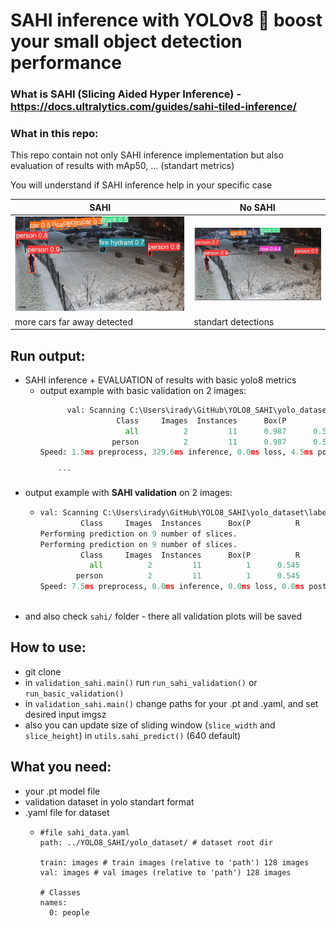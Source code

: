 # SAHI inference with YOLOv8 :dizzy:  boost your small object detection performance 

### What is SAHI (Slicing Aided Hyper Inference) - https://docs.ultralytics.com/guides/sahi-tiled-inference/
### What in this repo:
This repo contain not only SAHI inference implementation but also evaluation of results with mAp50, ... (standart metrics)

You will understand if SAHI inference help in your specific case

| **SAHI** 	                            | **No SAHI** 	                   |
|---------------------------------------|---------------------------------|
| 	![pred_sahi.jpg](https://github.com/IrDIE/YOLO8_SAHI/blob/master/readme_imgs/pred_sahi.jpg)                                     | 	    ![pred_no_sahi.jpg](https://github.com/IrDIE/YOLO8_SAHI/blob/master/readme_imgs/pred_no_sahi.jpg)                           |
| more cars far away detected         	 | standart detections           	 |

## Run output:
* SAHI inference + EVALUATION of results with basic yolo8 metrics 
  * output example with basic validation on 2 images:
    ```python
          val: Scanning C:\Users\irady\GitHub\YOLO8_SAHI\yolo_dataset\labels.cache.
                     Class     Images  Instances      Box(P          R      mAP50  mAP50-95): 
                       all          2         11      0.987      0.545       0.57      0.455
                    person          2         11      0.987      0.545       0.57      0.455
    Speed: 1.5ms preprocess, 329.6ms inference, 0.0ms loss, 4.5ms postprocess per image

        ```
* output example with **SAHI validation** on 2 images:
    * ```python
      val: Scanning C:\Users\irady\GitHub\YOLO8_SAHI\yolo_dataset\labels.cache.
               Class     Images  Instances      Box(P          R      mAP50  mAP50-95): 
      Performing prediction on 9 number of slices.
      Performing prediction on 9 number of slices.
               Class     Images  Instances      Box(P          R      mAP50  mAP50-95):
                 all          2         11          1      0.545      0.773      0.628
              person          2         11          1      0.545      0.773      0.628
      Speed: 7.5ms preprocess, 0.0ms inference, 0.0ms loss, 0.0ms postprocess per image
        
        ```
* and also check `sahi/` folder - there all validation plots will be saved  

 
## How to use:

* git clone
* in `validation_sahi.main()` run `run_sahi_validation()` or `run_basic_validation()`
* in `validation_sahi.main()` change paths for your .pt and .yaml, and set desired input imgsz 
* also you can update size  of sliding window (`slice_width` and `slice_height`) in `utils.sahi_predict()` (640 default)



## What you need:
* your .pt model file
* validation dataset in yolo standart format
* .yaml file for dataset
  * ```angular2html
    #file sahi_data.yaml
    path: ../YOLO8_SAHI/yolo_dataset/ # dataset root dir

    train: images # train images (relative to 'path') 128 images
    val: images # val images (relative to 'path') 128 images
    
    # Classes
    names:
      0: people
    ```
     